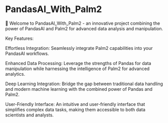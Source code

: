 # PandasAI_With_Palm2

🚀 Welcome to PandasAI_With_Palm2 - an innovative project combining the power of PandasAI and Palm2  for advanced data analysis and manipulation.

Key Features:

Effortless Integration: Seamlessly integrate Palm2  capabilities into your PandasAI workflows.

Enhanced Data Processing: Leverage the strengths of Pandas for data manipulation while harnessing the intelligence of Palm2 for advanced analytics.

Deep Learning Integration: Bridge the gap between traditional data handling and modern machine learning with the combined power of Pandas and Palm2.

User-Friendly Interface: An intuitive and user-friendly interface that simplifies complex data tasks, making them accessible to both data scientists and analysts.
